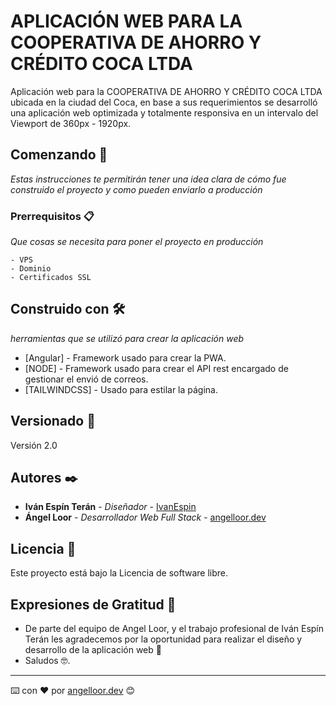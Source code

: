 # APLICACIÓN WEB PARA LA COOPERATIVA DE AHORRO Y CRÉDITO COCA LTDA

Aplicación web para la COOPERATIVA DE AHORRO Y CRÉDITO COCA LTDA ubicada en la ciudad del Coca, en base a sus requerimientos se desarrolló una aplicación web optimizada y totalmente responsiva en un intervalo del Viewport de 360px - 1920px.

## Comenzando 🚀

_Estas instrucciones te permitirán tener una idea clara de cómo fue construido el proyecto y como pueden enviarlo a producción_

### Prerrequisitos 📋

_Que cosas se necesita para poner el proyecto en producción_

```
- VPS
- Dominio
- Certificados SSL

```

## Construido con 🛠️

_herramientas que se utilizó para crear la aplicación web_

- [Angular] - Framework usado para crear la PWA.
- [NODE] - Framework usado para crear el API rest encargado de gestionar el envió de correos.
- [TAILWINDCSS] - Usado para estilar la página.

## Versionado 📌

Versión 2.0

## Autores ✒️

- **Iván Espín Terán** - _Diseñador_ - [IvanEspin](https://instagram.com/ivanspintran)
- **Ángel Loor** - _Desarrollador Web Full Stack_ - [angelloor.dev](https://angelloor.dev)

## Licencia 📄

Este proyecto está bajo la Licencia de software libre.

## Expresiones de Gratitud 🎁

- De parte del equipo de Angel Loor, y el trabajo profesional de Iván Espín Terán les agradecemos por la oportunidad para realizar el diseño y desarrollo de la aplicación web 📢
- Saludos 🤓.

---

⌨️ con ❤️ por [angelloor.dev](https://angelloor.dev) 😊
